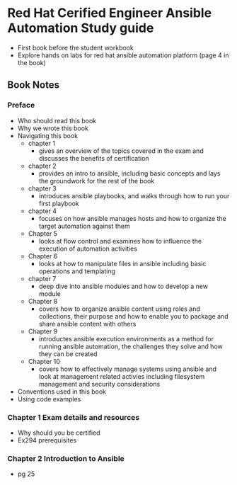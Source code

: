 # Red Hat Cerified Engineer Ansible Automation Study guide 

* First book before the student workbook 
* Explore hands on labs for red hat ansible automation platform (page 4 in the book)

## Book Notes 

### Preface 

* Who should read this book 
* Why we wrote this book
* Navigating this book 
    * chapter 1 
        * gives an overview of the topics covered in the exam and discusses the benefits of certification
    * chapter 2 
        * provides an intro to ansible, including basic concepts and lays the groundwork for the rest of the book 
    * chapter 3 
        * introduces ansible playbooks, and walks through how to run your first playbook 
    * chapter 4 
        * focuses on how ansible manages hosts and how to organize the target automation against them 
    * Chapter 5 
        * looks at flow control and examines how to influence the execution of automation activities 
    * Chapter 6 
        * looks at how to manipulate files in ansible including basic operations and templating 
    * chapter 7
        * deep dive into ansible modules and how to develop a new module
    * Chapter 8 
        * covers how to organize ansible content using roles and collections, their purpose and how to enable you to package and share ansible content with others 
    * Chapter 9 
        * introductes ansible execution environments as a method for running ansible automation, the challenges they solve and how they can be created 
    * Chapter 10 
        * covers how to effectively manage systems using ansible and look at management related activies including filesystem management and security considerations 
* Conventions used in this book 
* Using code examples 

### Chapter 1 Exam details and resources 

* Why should you be certified
* Ex294 prerequisites 

### Chapter 2 Introduction to Ansible 

* pg 25

